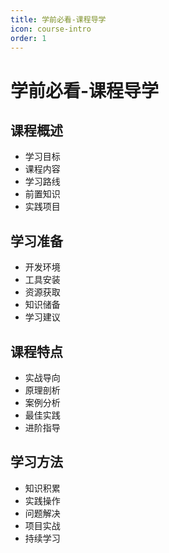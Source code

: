 ```yaml
---
title: 学前必看-课程导学
icon: course-intro
order: 1
---
```


# 学前必看-课程导学

## 课程概述
- 学习目标
- 课程内容
- 学习路线
- 前置知识
- 实践项目

## 学习准备
- 开发环境
- 工具安装
- 资源获取
- 知识储备
- 学习建议

## 课程特点
- 实战导向
- 原理剖析
- 案例分析
- 最佳实践
- 进阶指导

## 学习方法
- 知识积累
- 实践操作
- 问题解决
- 项目实战
- 持续学习

